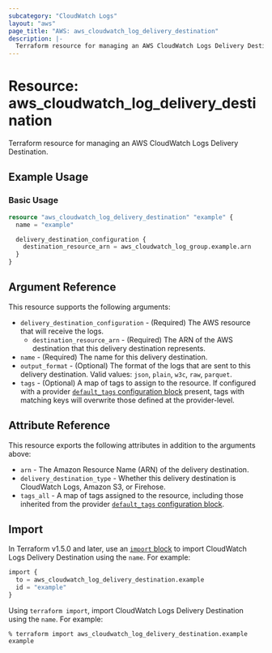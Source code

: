 ```yaml
---
subcategory: "CloudWatch Logs"
layout: "aws"
page_title: "AWS: aws_cloudwatch_log_delivery_destination"
description: |-
  Terraform resource for managing an AWS CloudWatch Logs Delivery Destination.
---
```


# Resource: aws_cloudwatch_log_delivery_destination

Terraform resource for managing an AWS CloudWatch Logs Delivery Destination.

## Example Usage

### Basic Usage

```terraform
resource "aws_cloudwatch_log_delivery_destination" "example" {
  name = "example"

  delivery_destination_configuration {
    destination_resource_arn = aws_cloudwatch_log_group.example.arn
  }
}
```

## Argument Reference

This resource supports the following arguments:

* `delivery_destination_configuration` - (Required) The AWS resource that will receive the logs.
    * `destination_resource_arn` - (Required) The ARN of the AWS destination that this delivery destination represents.
* `name` - (Required) The name for this delivery destination.
* `output_format` - (Optional) The format of the logs that are sent to this delivery destination. Valid values: `json`, `plain`, `w3c`, `raw`, `parquet`.
* `tags` - (Optional) A map of tags to assign to the resource. If configured with a provider [`default_tags` configuration block](https://registry.terraform.io/providers/hashicorp/aws/latest/docs#default_tags-configuration-block) present, tags with matching keys will overwrite those defined at the provider-level.

## Attribute Reference

This resource exports the following attributes in addition to the arguments above:

* `arn` - The Amazon Resource Name (ARN) of the delivery destination.
* `delivery_destination_type` - Whether this delivery destination is CloudWatch Logs, Amazon S3, or Firehose.
* `tags_all` - A map of tags assigned to the resource, including those inherited from the provider [`default_tags` configuration block](https://registry.terraform.io/providers/hashicorp/aws/latest/docs#default_tags-configuration-block).

## Import

In Terraform v1.5.0 and later, use an [`import` block](https://developer.hashicorp.com/terraform/language/import) to import CloudWatch Logs Delivery Destination using the `name`. For example:

```terraform
import {
  to = aws_cloudwatch_log_delivery_destination.example
  id = "example"
}
```

Using `terraform import`, import CloudWatch Logs Delivery Destination using the `name`. For example:

```console
% terraform import aws_cloudwatch_log_delivery_destination.example example
```
